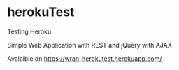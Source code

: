 # herokuTest
Testing Heroku

Simple Web Application with REST and jQuery with AJAX

Avalaible on https://wran-herokutest.herokuapp.com/
